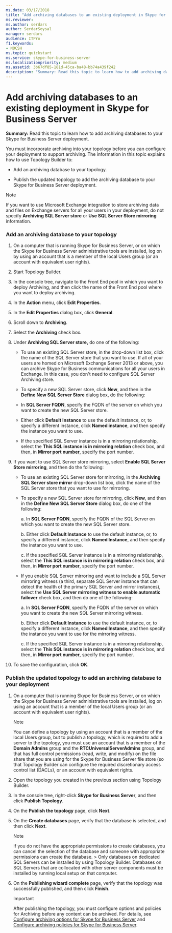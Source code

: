 ```yaml
---
ms.date: 03/17/2018
title: "Add archiving databases to an existing deployment in Skype for Business Server"
ms.reviewer: 
ms.author: serdars
author: SerdarSoysal
manager: serdars
audience: ITPro
f1.keywords:
- NOCSH
ms.topic: quickstart
ms.service: skype-for-business-server
ms.localizationpriority: medium
ms.assetid: 3b67df85-181d-45ca-ba48-bb74a439f242
description: "Summary: Read this topic to learn how to add archiving databases to your Skype for Business Server deployment."
---
```


# Add archiving databases to an existing deployment in Skype for Business Server
 
**Summary:** Read this topic to learn how to add archiving databases to your Skype for Business Server deployment.
  
You must incorporate archiving into your topology before you can configure your deployment to support archiving. The information in this topic explains how to use Topology Builder to:
  
- Add an archiving database to your topology.
    
- Publish the updated topology to add the archiving database to your Skype for Business Server deployment.
    
> [!NOTE]
> If you want to use Microsoft Exchange integration to store archiving data and files on Exchange servers for all your users in your deployment, do not specify **Archiving SQL Server store** or **Use SQL Server Store mirroring** information.
  
### Add an archiving database to your topology

1. On a computer that is running Skype for Business Server, or on which the Skype for Business Server administrative tools are installed, log on by using an account that is a member of the local Users group (or an account with equivalent user rights).
    
2. Start Topology Builder.
    
3. In the console tree, navigate to the Front End pool in which you want to deploy Archiving, and then click the name of the Front End pool where you want to deploy archiving.
    
4. In the **Action** menu, click **Edit Properties**. 
    
5. In the **Edit Properties** dialog box, click **General**.
    
6. Scroll down to **Archiving**.
    
7. Select the **Archiving** check box.
    
8. Under **Archiving SQL Server store,** do one of the following:
    
   - To use an existing SQL Server store, in the drop-down list box, click the name of the SQL Server store that you want to use. If all of your users are homed on Microsoft Exchange Server 2013 or above, you can archive Skype for Business communications for all your users in Exchange. In this case, you don't need to configure SQL Server Archiving store.
    
   - To specify a new SQL Server store, click **New**, and then in the **Define New SQL Server Store** dialog box, do the following:
    
   - In **SQL Server FQDN**, specify the FQDN of the server on which you want to create the new SQL Server store.
    
   - Either click **Default Instance** to use the default instance, or, to specify a different instance, click **Named instance**, and then specify the instance you want to use.
    
   - If the specified SQL Server instance is in a mirroring relationship, select the **This SQL instance is in mirroring relation** check box, and then, in **Mirror port number**, specify the port number.
    
9. If you want to use SQL Server store mirroring, select **Enable SQL Server Store mirroring**, and then do the following:
    
   - To use an existing SQL Server store for mirroring, in the **Archiving SQL Server store mirror** drop-down list box, click the name of the SQL Server store that you want to use for mirroring.
    
   - To specify a new SQL Server store for mirroring, click **New**, and then in the **Define New SQL Server Store** dialog box, do one of the following:
    
     a. In **SQL Server FQDN**, specify the FQDN of the SQL Server on which you want to create the new SQL Server store.
    
     b. Either click **Default Instance** to use the default instance, or, to specify a different instance, click **Named Instance**, and then specify the instance you want to use.
    
     c. If the specified SQL Server instance is in a mirroring relationship, select the **This SQL instance is in mirroring relation** check box, and then, in **Mirror port number**, specify the port number.
    
   - If you enable SQL Server mirroring and want to include a SQL Server mirroring witness (a third, separate SQL Server instance that can detect the health of the primary SQL Server and mirror instances), select the **Use SQL Server mirroring witness to enable automatic failover** check box, and then do one of the following:
    
     a. In **SQL Server FQDN**, specify the FQDN of the server on which you want to create the new SQL Server mirroring witness.
    
     b. Either click **Default Instance** to use the default instance, or, to specify a different instance, click **Named Instance**, and then specify the instance you want to use for the mirroring witness.
    
     c. If the specified SQL Server instance is in a mirroring relationship, select the **This SQL instance is in mirroring relation** check box, and then, in **Mirror port number**, specify the port number.
    
10. To save the configuration, click **OK**.
    
### Publish the updated topology to add an archiving database to your deployment

1. On a computer that is running Skype for Business Server, or on which the Skype for Business Server administrative tools are installed, log on using an account that is a member of the local Users group (or an account with equivalent user rights).
    
    > [!NOTE]
    > You can define a topology by using an account that is a member of the local Users group, but to publish a topology, which is required to add a server to the topology, you must use an account that is a member of the **Domain Admins** group and the **RTCUniversalServerAdmins** group, and that has full control permissions (read, write, and modify) on the file share that you are using for the Skype for Business Server file store (so that Topology Builder can configure the required discretionary access control list (DACLs), or an account with equivalent rights.
  
2. Open the topology you created in the previous section using Topology Builder.
    
3. In the console tree, right-click **Skype for Business Server**, and then click **Publish Topology**.
    
4. On the **Publish the topology** page, click **Next**.
    
5. On the **Create databases** page, verify that the database is selected, and then click **Next**. 
    
    > [!NOTE]
    > If you do not have the appropriate permissions to create databases, you can cancel the selection of the database and someone with appropriate permissions can create the database. > Only databases on dedicated SQL Servers can be installed by using Topology Builder. Databases on SQL Servers that are collocated with other server components must be installed by running local setup on that computer. 
  
6. On the **Publishing wizard complete** page, verify that the topology was successfully published, and then click **Finish**.
    
    > [!IMPORTANT]
    > After publishing the topology, you must configure options and policies for Archiving before any content can be archived. For details, see [Configure archiving options for Skype for Business Server](configure-archiving-options.md) and [Configure archiving policies for Skype for Business Server](configure-archiving-policies.md). 
  


